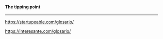#### The tipping point

----

https://startupeable.com/glosario/

https://interesante.com/glosario/
